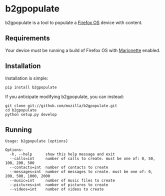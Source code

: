 # b2gpopulate

b2gpopulate is a tool to populate a
[Firefox OS](https://developer.mozilla.org/en-US/docs/Mozilla/Firefox_OS)
device with content.

## Requirements

Your device must be running a build of Firefox OS with
[Marionette](https://developer.mozilla.org/docs/Marionette) enabled.

## Installation

Installation is simple:

    pip install b2gpopulate

If you anticipate modifying b2gpopulate, you can instead:

    git clone git://github.com/mozilla/b2gpopulate.git
    cd b2gpopulate
    python setup.py develop

## Running

    Usage: b2gpopulate [options]

    Options:
      -h, --help      show this help message and exit
      --calls=int     number of calls to create. must be one of: 0, 50, 100, 200, 500
      --contacts=int  number of contacts to create
      --messages=int  number of messages to create. must be one of: 0, 200, 500, 1000, 2000
      --music=int     number of music files to create
      --pictures=int  number of pictures to create
      --videos=int    number of videos to create
